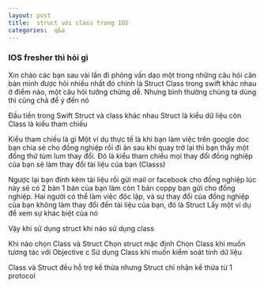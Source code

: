 ```yaml
---
layout: post
title:  struct với class trong IOS 
categories:  q&a
---
```


### IOS fresher thì hỏi gì 
Xin chào các bạn sau vài lần đi phỏng vấn dạo một trong những câu hỏi căn bản mình được hỏi nhiều nhất đó chính là Struct Class trong swift khác nhau ở điểm nào,  một câu hỏi tưởng chừng dễ. Nhưng bình thường chúng ta dùng thì cũng chả để ý đến nó  

Đầu tiền trong Swift  Struct và class khác nhau Struct là kiểu dữ liệu còn Class là kiểu tham chiếu 

Kiểu tham chiếu là gì 
Một ví dụ thực tế là khi bạn làm việc trên google doc bạn chia sẻ cho đồng nghiệp rồi đi ăn sau khi quay trở lại thì bạn thấy một đống thứ tùm lum thay đổi. Đó là kiểu tham chiếu 
mọi thay đổi  đồng nghiệp của bạn sẽ làm thay đổi tài liệu của bạn 
(Classs)

Ngược lại bạn đính kèm tài liệu rồi gửi mail or facebook cho đồng nghiệp lúc này sẽ có 2 bản 1 bản của bạn làm còn 1 bản coppy bạn gửi cho đồng nghiệp. Hai  người có thể làm việc độc lập, và sự thay đổi của đồng nghiệp của bạn không làm thay đổi đến tài liệu của bạn, đó là Struct 
Lấy một ví dụ để xem sự khác biệt của nó 









Vậy khi sử dụng  struct khi nào sử dụng class 

Khi nào chọn Class và Struct 
Chọn struct mặc định 
Chọn Class khi muốn tương tác với Objective c 
Sử dụng Class khi muốn kiểm soát tính dữ liệu 


Class và Struct đều hỗ trợ kế thừa nhưng Struct chỉ nhận kế thừa từ 1 protocol 
